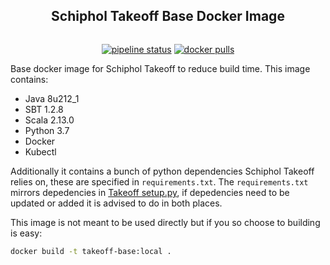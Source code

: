 <h2 align="center">Schiphol Takeoff Base Docker Image</h2>

<img align="center">
<p align="center">
<a href="https://circleci.com/gh/Schiphol-Hub/takeoff-base/tree/master"><img alt="pipeline status" src="https://img.shields.io/circleci/build/gh/Schiphol-Hub/takeoff-base/master"/></a>
<a href="https://hub.docker.com/r/schipholhub/takeoff-base"><img alt="docker pulls" src="https://img.shields.io/docker/pulls/schipholhub/takeoff-base.svg"></a>
</p>

Base docker image for Schiphol Takeoff to reduce build time. This image contains:

- Java 8u212_1
- SBT 1.2.8
- Scala 2.13.0
- Python 3.7
- Docker 
- Kubectl

Additionally it contains a bunch of python dependencies Schiphol Takeoff relies on, these are specified in `requirements.txt`. The `requirements.txt` mirrors depedencies in [Takeoff setup.py](https://github.com/Schiphol-Hub/takeoff/blob/master/setup.py), if depedencies need to be updated or added it is advised to do in both places.

This image is not meant to be used directly but if you so choose to building is easy:

```bash
docker build -t takeoff-base:local .
```
